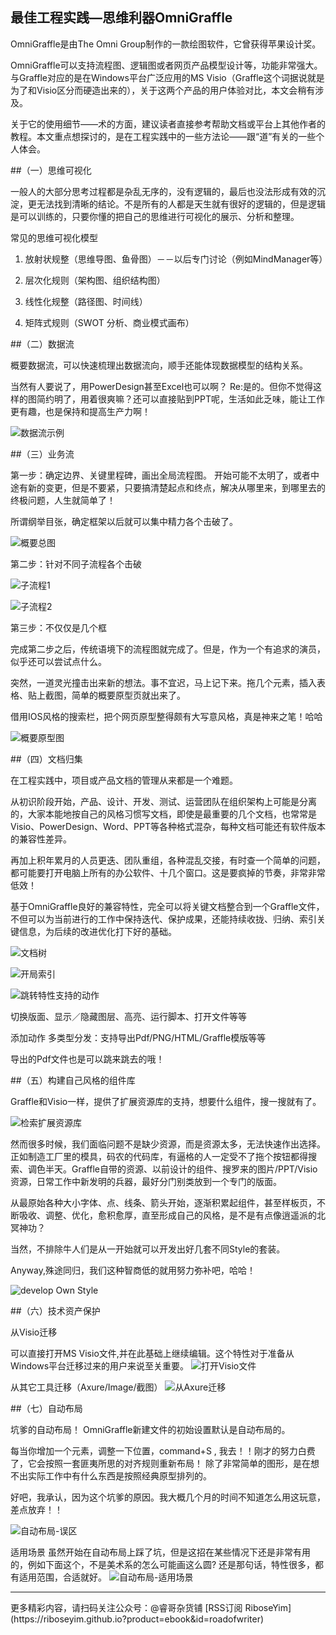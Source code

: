 ## 最佳工程实践—思维利器OmniGraffle

OmniGraffle是由The Omni Group制作的一款绘图软件，它曾获得苹果设计奖。

OmniGraffle可以支持流程图、逻辑图或者网页产品模型设计等，功能非常强大。与Graffle对应的是在Windows平台广泛应用的MS Visio（Graffle这个词据说就是为了和Visio区分而硬造出来的），关于这两个产品的用户体验对比，本文会稍有涉及。

关于它的使用细节——术的方面，建议读者直接参考帮助文档或平台上其他作者的教程。本文重点想探讨的，是在工程实践中的一些方法论——跟“道”有关的一些个人体会。

##（一）思维可视化

   一般人的大部分思考过程都是杂乱无序的，没有逻辑的，最后也没法形成有效的沉淀，更无法找到清晰的结论。不是所有的人都是天生就有很好的逻辑的，但是逻辑是可以训练的，只要你懂的把自己的思维进行可视化的展示、分析和整理。

常见的思维可视化模型
1. 放射状规整（思维导图、鱼骨图）－－以后专门讨论（例如MindManager等）

2. 层次化规则（架构图、组织结构图）

3. 线性化规整（路径图、时间线）

4. 矩阵式规则（SWOT 分析、商业模式画布）



##（二）数据流

概要数据流，可以快速梳理出数据流向，顺手还能体现数据模型的结构关系。

当然有人要说了，用PowerDesign甚至Excel也可以啊？  Re:是的。但你不觉得这样的图简约明了，用着很爽嘛？还可以直接贴到PPT呢，生活如此乏味，能让工作更有趣，也是保持和提高生产力啊！

![数据流示例](http://o8m8ngokc.bkt.clouddn.com/Tools-Mac-OmniGraffle-9.png)

##（三）业务流



第一步：确定边界、关键里程碑，画出全局流程图。
  开始可能不太明了，或者中途有新的变更，但是不要紧，只要搞清楚起点和终点，解决从哪里来，到哪里去的终极问题，人生就简单了！

所谓纲举目张，确定框架以后就可以集中精力各个击破了。

![概要总图](http://o8m8ngokc.bkt.clouddn.com/Tools-Mac-OmniGraffle-10.png)

第二步：针对不同子流程各个击破

![子流程1](http://o8m8ngokc.bkt.clouddn.com/Tools-Mac-OmniGraffle-14.png)

![子流程2](http://o8m8ngokc.bkt.clouddn.com/Tools-Mac-OmniGraffle-13.png)


第三步：不仅仅是几个框

完成第二步之后，传统语境下的流程图就完成了。但是，作为一个有追求的演员，似乎还可以尝试点什么。

突然，一道灵光撞击出来新的想法。事不宜迟，马上记下来。拖几个元素，插入表格、贴上截图，简单的概要原型页就出来了。

借用IOS风格的搜索栏，把个网页原型整得颇有大写意风格，真是神来之笔！哈哈

![概要原型图](http://o8m8ngokc.bkt.clouddn.com/Tools-Mac-OmniGraffle-11.png)

##（四）文档归集

在工程实践中，项目或产品文档的管理从来都是一个难题。

从初识阶段开始，产品、设计、开发、测试、运营团队在组织架构上可能是分离的，大家本能地按自己的风格习惯写文档，即使是最重要的几个文档，也常常是Visio、PowerDesign、Word、PPT等各种格式混杂，每种文档可能还有软件版本的兼容性差异。

再加上积年累月的人员更迭、团队重组，各种混乱交接，有时查一个简单的问题，都可能要打开电脑上所有的办公软件、十几个窗口。这是要疯掉的节奏，非常非常低效！

基于OmniGraffle良好的兼容特性，完全可以将关键文档整合到一个Graffle文件，不但可以为当前进行的工作中保持迭代、保护成果，还能持续收拢、归纳、索引关键信息，为后续的改进优化打下好的基础。

![文档树](http://o8m8ngokc.bkt.clouddn.com/Tools-Mac-OmniGraffle-3.png)

![开局索引](http://o8m8ngokc.bkt.clouddn.com/Tools-Mac-OmniGraffle-6.png)

![跳转特性支持的动作](http://o8m8ngokc.bkt.clouddn.com/Tools-Mac-OmniGraffle-7.png)

切换版面、显示／隐藏图层、高亮、运行脚本、打开文件等等


添加动作
多类型分发：支持导出Pdf/PNG/HTML/Graffle模版等等

导出的Pdf文件也是可以跳来跳去的哦！



##（五）构建自己风格的组件库

Graffle和Visio一样，提供了扩展资源库的支持，想要什么组件，搜一搜就有了。

![检索扩展资源库](http://o8m8ngokc.bkt.clouddn.com/Tools-Mac-OmniGraffle-8.png)

然而很多时候，我们面临问题不是缺少资源，而是资源太多，无法快速作出选择。
 正如制造工厂里的模具，码农的代码库，有逼格的人一定受不了拖个按钮都得搜索、调色半天。Graffle自带的资源、以前设计的组件、搜罗来的图片/PPT/Visio资源，日常工作中新发明的兵器，最好分门别类放到一个专门的版面。

从最原始各种大小字体、点、线条、箭头开始，逐渐积累起组件，甚至样板页，不断吸收、调整、优化，愈积愈厚，直至形成自己的风格，是不是有点像逍遥派的北冥神功？

当然，不排除牛人们是从一开始就可以开发出好几套不同Style的套装。

Anyway,殊途同归，我们这种智商低的就用努力弥补吧，哈哈！

![develop Own Style](http://o8m8ngokc.bkt.clouddn.com/Tools-Mac-OmniGraffle-8.png)

##（六）技术资产保护

从Visio迁移

可以直接打开MS Visio文件,并在此基础上继续编辑。这个特性对于准备从Windows平台迁移过来的用户来说至关重要。
![打开Visio文件](http://o8m8ngokc.bkt.clouddn.com/Tools-Mac-OmniGraffle-1.png)

从其它工具迁移（Axure/Image/截图）
![从Axure迁移](http://o8m8ngokc.bkt.clouddn.com/Tools-Mac-OmniGraffle-2.png)


##（七）自动布局

坑爹的自动布局！
OmniGraffle新建文件的初始设置默认是自动布局的。

每当你增加一个元素，调整一下位置，command+S , 我去！！刚才的努力白费了，它会按照一套匪夷所思的对齐规则重新布局！ 除了非常简单的图形，是在想不出实际工作中有什么东西是按照经典原型排列的。

好吧，我承认，因为这个坑爹的原因。我大概几个月的时间不知道怎么用这玩意，差点放弃！！

![自动布局-误区](http://o8m8ngokc.bkt.clouddn.com/Tools-Mac-OmniGraffle-8.png)

适用场景
虽然开始在自动布局上踩了坑，但是这招在某些情况下还是非常有用的，例如下面这个，不是美术系的怎么可能画这么圆?  还是那句话，特性很多，都有适用范围，合适就好。
![自动布局-适用场景](http://o8m8ngokc.bkt.clouddn.com/Tools-Mac-OmniGraffle-16.png)

<hr>
更多精彩内容，请扫码关注公众号：@睿哥杂货铺  
[RSS订阅 RiboseYim](https://riboseyim.github.io?product=ebook&id=roadofwriter)
